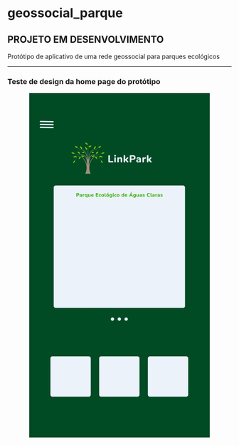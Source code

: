 # geossocial_parque

## PROJETO EM DESENVOLVIMENTO

Protótipo de aplicativo de uma rede geossocial para parques ecológicos 
<hr>

### Teste de design da home page do protótipo

<p align="center">
<img src="midia/home_page.jpg">
</p>